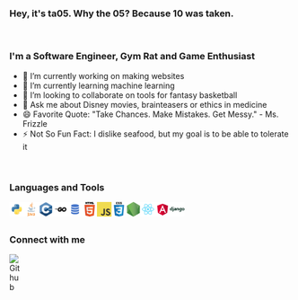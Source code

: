 ### Hey, it's ta05. Why the 05? Because 10 was taken.

<!-- **ta05/ta05** is a ✨ _special_ ✨ repository because its `README.md` (this file) appears on your GitHub profile. -->
<br/>

### I'm a Software Engineer, Gym Rat and Game Enthusiast

- 🔭 I’m currently working on making websites
- 🌱 I’m currently learning machine learning
- 👯 I’m looking to collaborate on tools for fantasy basketball
- 💬 Ask me about Disney movies, brainteasers or ethics in medicine
- 😄 Favorite Quote: "Take Chances. Make Mistakes. Get Messy." - Ms. Frizzle
- ⚡ Not So Fun Fact: I dislike seafood, but my goal is to be able to tolerate it


<br/>


### Languages and Tools

<img align="left" alt="Python" width="26px" src="https://raw.githubusercontent.com/github/explore/80688e429a7d4ef2fca1e82350fe8e3517d3494d/topics/python/python.png" />
<img align="left" alt="Java" width="26px" src="https://raw.githubusercontent.com/github/explore/80688e429a7d4ef2fca1e82350fe8e3517d3494d/topics/java/java.png" />
<img align="left" alt="C++" width="26px" src="https://raw.githubusercontent.com/github/explore/80688e429a7d4ef2fca1e82350fe8e3517d3494d/topics/cpp/cpp.png" />
<img align="left" alt="GoLang" width="26px" src="https://raw.githubusercontent.com/github/explore/80688e429a7d4ef2fca1e82350fe8e3517d3494d/topics/go/go.png" />
<img align="left" alt="SQL" width="26px" src="https://raw.githubusercontent.com/github/explore/80688e429a7d4ef2fca1e82350fe8e3517d3494d/topics/sql/sql.png" />
<img align="left" alt="HTML5" width="26px" src="https://raw.githubusercontent.com/github/explore/80688e429a7d4ef2fca1e82350fe8e3517d3494d/topics/html/html.png" />
<img align="left" alt="JavaScript" width="26px" src="https://raw.githubusercontent.com/github/explore/80688e429a7d4ef2fca1e82350fe8e3517d3494d/topics/javascript/javascript.png" />
<img align="left" alt="CSS3" width="26px" src="https://raw.githubusercontent.com/github/explore/80688e429a7d4ef2fca1e82350fe8e3517d3494d/topics/css/css.png" />
<img align="left" alt="Node.js" width="26px" src="https://raw.githubusercontent.com/github/explore/80688e429a7d4ef2fca1e82350fe8e3517d3494d/topics/nodejs/nodejs.png" />
<img align="left" alt="React" width="26px" src="https://raw.githubusercontent.com/github/explore/80688e429a7d4ef2fca1e82350fe8e3517d3494d/topics/react/react.png" />
<img align="left" alt="Angular" width="26px" src="https://raw.githubusercontent.com/github/explore/80688e429a7d4ef2fca1e82350fe8e3517d3494d/topics/angular/angular.png" />
<img align="left" alt="Django" width="26px" src="https://raw.githubusercontent.com/github/explore/80688e429a7d4ef2fca1e82350fe8e3517d3494d/topics/django/django.png" />

<br/><br/>


### Connect with me

[<img align="left" alt="Github" width="22px" src="https://cdn.jsdelivr.net/npm/simple-icons@v3/icons/github.svg" />][github]

<br/><br/>


<!--### GitHub Stats

<details>
  <summary>:zap: Github Stats</summary>

  <img align="left" alt="ta05's Github Stats" src="https://github-readme-stats.vercel.app/api?username=ta05&show_icons=true&hide_border=true" />

</details>-->

[github]: https://github.com/ta05
